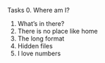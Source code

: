 Tasks
0. Where am I?
1. What’s in there?
2. There is no place like home
3. The long format
4. Hidden files
5. I love numbers

